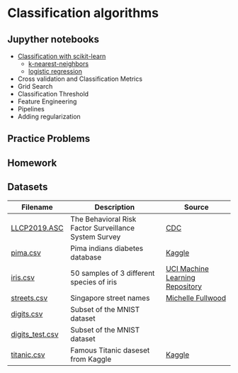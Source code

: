 # Classification algorithms

## Jupyther notebooks

- [Classification with scikit-learn](https://nbviewer.jupyter.org/github/um-perez-alvaro/Data-Science-Practice/blob/master/Jupyter%20Notebooks/Classification/notebooks/Part%20I%20Classification%20with%20scikit%20learn.ipynb)
    * [k-nearest-neighbors](https://nbviewer.jupyter.org/github/um-perez-alvaro/Data-Science-Practice/blob/master/Jupyter%20Notebooks/Classification/notebooks/k-nearest%20neighbors.ipynb)
    * [logistic regression](https://nbviewer.jupyter.org/github/um-perez-alvaro/Data-Science-Practice/blob/master/Jupyter%20Notebooks/Classification/notebooks/Logistic%20Regression%20.ipynb)  
- Cross validation and Classification Metrics
- Grid Search
- Classification Threshold
- Feature Engineering
- Pipelines
- Adding regularization
 
## Practice Problems

## Homework 


## Datasets

Filename | Description |  Source
--- | --- |  --- 
[LLCP2019.ASC](https://www.cdc.gov/brfss/annual_data/2019/files/LLCP2019ASC.zip) | The Behavioral Risk Factor Surveillance System Survey | [CDC](https://www.cdc.gov/brfss/annual_data/annual_2019.html)
[pima.csv](https://raw.githubusercontent.com/um-perez-alvaro/Data-Science-Practice/master/Data/pima.csv) | Pima indians diabetes database | [Kaggle](https://www.kaggle.com/uciml/pima-indians-diabetes-database)
[iris.csv](https://raw.githubusercontent.com/um-perez-alvaro/Data-Science-Practice/master/Data/iris.csv) | 50 samples of 3 different species of iris | [UCI Machine Learning Repository](https://archive.ics.uci.edu/ml/datasets/iris)
[streets.csv](https://raw.githubusercontent.com/um-perez-alvaro/Data-Science-Practice/master/Data/streets.csv) | Singapore street names | [Michelle Fullwood](https://michelleful.github.io/code-blog/2015/04/24/sgmap/)
[digits.csv](https://raw.githubusercontent.com/um-perez-alvaro/Data-Science-Practice/master/Data/digits.csv) | Subset of the MNIST dataset 
[digits_test.csv](https://raw.githubusercontent.com/um-perez-alvaro/Data-Science-Practice/master/Data/digits_test.csv) | Subset of the MNIST dataset
[titanic.csv](https://raw.githubusercontent.com/um-perez-alvaro/Data-Science-Practice/master/Data/titanic.csv) | Famous Titanic daseset from Kaggle | [Kaggle](https://www.kaggle.com/c/titanic)
